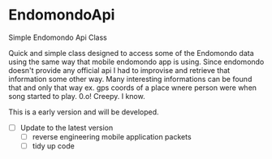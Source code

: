 EndomondoApi
============

Simple Endomondo Api Class


Quick and simple class designed to access some of the Endomondo data using the same way that mobile endomondo app is using. 
Since endomondo doesn't provide any official api I had to improvise and retrieve that information some other way. Many interesting informations can be found that and only that way ex. gps coords of a place wnere person were when song started to play. 0.o! Creepy. I know. 


This is a early version and will be developed.


- [ ] Update to the latest version
  - [ ] reverse engineering mobile application packets
  - [ ] tidy up code
